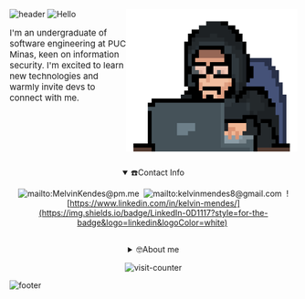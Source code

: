 ![header](https://capsule-render.vercel.app/api?type=waving&height=225&color=0:000000,100:999999&text=Welcome%20to%20my%20profile!&fontSize=42&fontColor=FFFFFF&fontAlign=50&fontAlignY=35&animation=fadeIn)
![Hello](https://readme-typing-svg.demolab.com?font=Honk&size=34&pause=1000&color=009933&background=FFFFFF00&center=true&random=false&width=435&lines=Hello+there!)
<img align="right" width="300" height="250" src="./Coding.gif">
<p align="left" style="font-size: 15px">I'm an undergraduate of software engineering at PUC Minas, keen on information security. I'm excited to learn new technologies and warmly invite devs to connect with me.</p> 
<br><br><br><br>

##
<div align="center">
<details open="true">
<summary>☎️Contact Info</summary>

![mailto:MelvinKendes@pm.me](https://img.shields.io/badge/proton%20mail-0D1117?style=for-the-badge&logo=protonmail&logoColor=white)&nbsp;
![mailto:kelvinmendes8@gmail.com](https://img.shields.io/badge/Gmail-0D1117?style=for-the-badge&logo=gmail&logoColor=white)&nbsp;
![https://www.linkedin.com/in/kelvin-mendes/](https://img.shields.io/badge/LinkedIn-0D1117?style=for-the-badge&logo=linkedin&logoColor=white)&nbsp; 
</details>

##
<details>
<summary>🤓About me</summary>

### 💻Languages i'm studying
![c](https://img.shields.io/badge/c-0D1117?style=for-the-badge)&nbsp;
![cpp](https://img.shields.io/badge/c++-0D1117?style=for-the-badge)&nbsp;
![py](https://img.shields.io/badge/python-0D1117?style=for-the-badge)&nbsp;
![lua](https://img.shields.io/badge/lua-0D1117?style=for-the-badge)&nbsp;
![js](https://img.shields.io/badge/javascript-0D1117?style=for-the-badge)&nbsp;

### 📎Softwares i use
![Fedora](https://img.shields.io/badge/Fedora-0D1117?style=for-the-badge)&nbsp;
![Windows](https://img.shields.io/badge/Windows_11-0D1117?style=for-the-badge)&nbsp;
![GIT](https://img.shields.io/badge/GIT-0D1117?style=for-the-badge)&nbsp;
![Wezterm](https://img.shields.io/badge/wezterm-0D1117?style=for-the-badge)&nbsp;
![Postman](https://img.shields.io/badge/Postman-0D1117?style=for-the-badge)&nbsp;
![Figma](https://img.shields.io/badge/Figma-0D1117?style=for-the-badge)&nbsp;
![NVim](https://img.shields.io/badge/NeoVim-0D1117?style=for-the-badge)&nbsp;
![VSCode](https://img.shields.io/badge/VSCode-0D1117?style=for-the-badge)&nbsp;

### 📊 Stats
![Profile-summary](https://github-profile-summary-cards.vercel.app/api/cards/profile-details?username=md1o1&theme=dark)&nbsp;
![Activity-streak](https://github-readme-streak-stats.herokuapp.com/?user=Md1o1&theme=dark) <br>

![Spotify-api](https://spotify-github-profile.kittinanx.com/api/view?uid=21mjkani2gclcdhnctaawztja&cover_image=true&theme=novatorem&show_offline=true&background_color=121212&interchange=false&bar_color=53b14f&bar_color_cover=false)&nbsp;
![DailyDotDev](https://api.daily.dev/devcards/v2/5MTplZaMATY1e66YxY1NC.png?type=wide&r=z7k)&nbsp;
</details>

![visit-counter](https://komarev.com/ghpvc/?username=Md1o1&color=0D1117&style=flat-square&label=Visits)</div>
![footer](https://capsule-render.vercel.app/api?type=waving&height=200&color=0:000000,100:999999&text=Thanks%20for%20visiting!&fontSize=30&fontColor=FFFFFF&fontAlign=50&fontAlignY=65&animation=fadeIn&section=footer&reversal=true)
